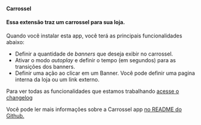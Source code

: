 #### Carrossel
#### Essa extensão traz um carrossel para sua loja.

Quando você instalar esta app, você terá as principais funcionalidades abaixo: 

- Definir a quantidade de _banners_ que deseja exibir no carrossel. 
- Ativar o modo _autoplay_ e definir o tempo (em segundos) para as transições dos banners. 
- Definir uma ação ao clicar em um Banner. Você pode definir uma pagina interna da loja ou um link externo.

Para ver todas as funcionalidades que estamos trabalhando [acesse o changelog](https://github.com/vtex-apps/carousel/blob/master/CHANGELOG.md)

Você pode ler mais informações sobre a Carrossel app [no README do Github.](https://github.com/vtex-apps/carousel/blob/master/README.md)
